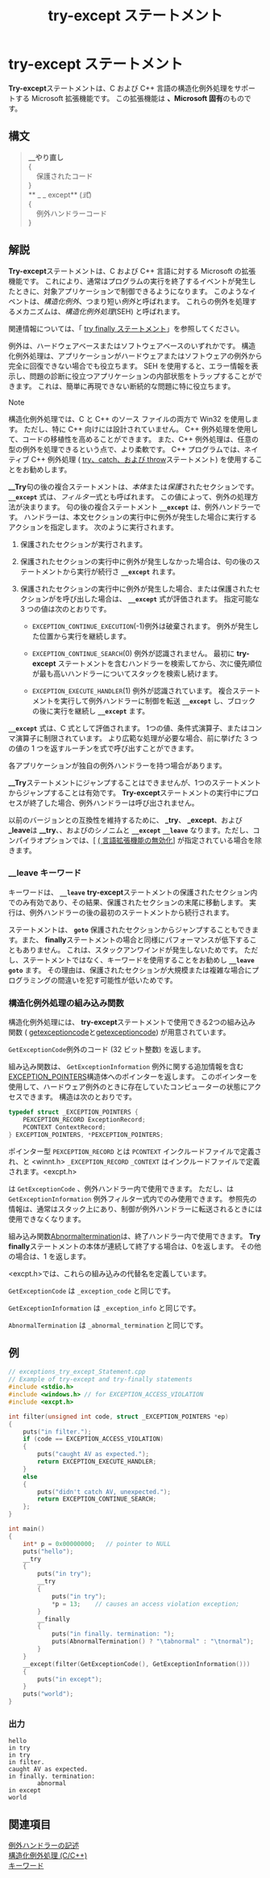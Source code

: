﻿---
title: try-except ステートメント
description: __Try および __except の構造化例外処理ステートメントへの Microsoft C++ リファレンス。
ms.date: 04/03/2020
f1_keywords:
- _abnormal_termination_cpp
- _exception_code_cpp
- _exception_info
- __except
- _except
- _exception_code
- __except_cpp
- _exception_info_cpp
helpviewer_keywords:
- __try keyword [C++]
- EXCEPTION_CONTINUE_EXECUTION macro
- EXCEPTION_CONTINUE_SEARCH macro
- EXCEPTION_EXECUTE_HANDLER macro
- GetExceptionCode function
- try-catch keyword [C++], try-except keyword [C++]
- _exception_code keyword [C++]
- try-except keyword [C++]
- _exception_info keyword [C++]
- _abnormal_termination keyword [C++]
ms.assetid: 30d60071-ea49-4bfb-a8e6-7a420de66381
ms.openlocfilehash: 6d0ed9cfa290ab83693ee248da5bebae6f91de57
ms.sourcegitcommit: 1f009ab0f2cc4a177f2d1353d5a38f164612bdb1
ms.translationtype: MT
ms.contentlocale: ja-JP
ms.lasthandoff: 07/27/2020
ms.locfileid: "87185698"
---
# <a name="try-except-statement"></a>try-except ステートメント

**Try-except**ステートメントは、C および C++ 言語の構造化例外処理をサポートする Microsoft 拡張機能です。 この拡張機能は **、Microsoft 固有**のものです。

## <a name="syntax"></a>構文

> **\_\_やり直し**\
> {\
> &nbsp;&nbsp;&nbsp;&nbsp;保護されたコード \
> }\
> ** \_ \_ except** (*式*) \
> {\
> &nbsp;&nbsp;&nbsp;&nbsp;例外ハンドラーコード \
> }

## <a name="remarks"></a>解説

**Try-except**ステートメントは、C および C++ 言語に対する Microsoft の拡張機能です。 これにより、通常はプログラムの実行を終了するイベントが発生したときに、対象アプリケーションで制御できるようになります。 このようなイベントは、*構造化例外*、つまり短い*例外*と呼ばれます。 これらの例外を処理するメカニズムは、*構造化例外処理*(SEH) と呼ばれます。

関連情報については、「 [try finally ステートメント](../cpp/try-finally-statement.md)」を参照してください。

例外は、ハードウェアベースまたはソフトウェアベースのいずれかです。 構造化例外処理は、アプリケーションがハードウェアまたはソフトウェアの例外から完全に回復できない場合でも役立ちます。 SEH を使用すると、エラー情報を表示し、問題の診断に役立つアプリケーションの内部状態をトラップすることができます。 これは、簡単に再現できない断続的な問題に特に役立ちます。

> [!NOTE]
> 構造化例外処理では、C と C++ のソース ファイルの両方で Win32 を使用します。 ただし、特に C++ 向けには設計されていません。 C++ 例外処理を使用して、コードの移植性を高めることができます。 また、C++ 例外処理は、任意の型の例外を処理できるという点で、より柔軟です。 C++ プログラムでは、ネイティブ C++ 例外処理 ( [try、catch、および throw](../cpp/try-throw-and-catch-statements-cpp.md)ステートメント) を使用することをお勧めします。

**__Try**句の後の複合ステートメントは、*本体*または*保護*されたセクションです。 **`__except`** 式は、*フィルター*式とも呼ばれます。 この値によって、例外の処理方法が決まります。 句の後の複合ステートメント **`__except`** は、例外ハンドラーです。 ハンドラーは、本文セクションの実行中に例外が発生した場合に実行するアクションを指定します。 次のように実行されます。

1. 保護されたセクションが実行されます。

1. 保護されたセクションの実行中に例外が発生しなかった場合は、句の後のステートメントから実行が続行さ **`__except`** れます。

1. 保護されたセクションの実行中に例外が発生した場合、または保護されたセクションがを呼び出した場合は、 **`__except`** 式が評価されます。 指定可能な 3 つの値は次のとおりです。

   - `EXCEPTION_CONTINUE_EXECUTION`(-1)例外は破棄されます。 例外が発生した位置から実行を継続します。

   - `EXCEPTION_CONTINUE_SEARCH`(0) 例外が認識されません。 最初に **try-except** ステートメントを含むハンドラーを検索してから、次に優先順位が最も高いハンドラーについてスタックを検索し続けます。

   - `EXCEPTION_EXECUTE_HANDLER`(1) 例外が認識されています。 複合ステートメントを実行して例外ハンドラーに制御を転送 **`__except`** し、ブロックの後に実行を継続し **`__except`** ます。

**`__except`** 式は、C 式として評価されます。 1つの値、条件式演算子、またはコンマ演算子に制限されています。 より広範な処理が必要な場合、前に挙げた 3 つの値の 1 つを返すルーチンを式で呼び出すことができます。

各アプリケーションが独自の例外ハンドラーを持つ場合があります。

**__Try**ステートメントにジャンプすることはできませんが、1つのステートメントからジャンプすることは有効です。 **Try-except**ステートメントの実行中にプロセスが終了した場合、例外ハンドラーは呼び出されません。

以前のバージョンとの互換性を維持するために、 **_try**、 **_except**、および **_leave**は **__try**、、およびのシノニムと **`__except`** **`__leave`** なります。ただし、コンパイラオプションでは、[ [ \( 言語拡張機能の無効化](../build/reference/za-ze-disable-language-extensions.md)] が指定されている場合を除きます。

### <a name="the-__leave-keyword"></a>__leave キーワード

キーワードは、 **`__leave`** **try-except**ステートメントの保護されたセクション内でのみ有効であり、その結果、保護されたセクションの末尾に移動します。 実行は、例外ハンドラーの後の最初のステートメントから続行されます。

ステートメントは、 **`goto`** 保護されたセクションからジャンプすることもできます。また、 **finally**ステートメントの場合と同様にパフォーマンスが低下することもありません。 これは、スタックアンワインドが発生しないためです。 ただし、ステートメントではなく、キーワードを使用することをお勧めし **`__leave`** **`goto`** ます。 その理由は、保護されたセクションが大規模または複雑な場合にプログラミングの間違いを犯す可能性が低いためです。

### <a name="structured-exception-handling-intrinsic-functions"></a>構造化例外処理の組み込み関数

構造化例外処理には、 **try-except**ステートメントで使用できる2つの組み込み関数 ( [getexceptioncode](/windows/win32/Debug/getexceptioncode)と[getexceptioncode](/windows/win32/Debug/getexceptioninformation)) が用意されています。

`GetExceptionCode`例外のコード (32 ビット整数) を返します。

組み込み関数は、 `GetExceptionInformation` 例外に関する追加情報を含む[EXCEPTION_POINTERS](/windows/win32/api/winnt/ns-winnt-exception_pointers)構造体へのポインターを返します。 このポインターを使用して、ハードウェア例外のときに存在していたコンピューターの状態にアクセスできます。 構造は次のとおりです。

```cpp
typedef struct _EXCEPTION_POINTERS {
    PEXCEPTION_RECORD ExceptionRecord;
    PCONTEXT ContextRecord;
} EXCEPTION_POINTERS, *PEXCEPTION_POINTERS;
```

ポインター型 `PEXCEPTION_RECORD` とは `PCONTEXT` インクルードファイルで定義され、と \<winnt.h> `_EXCEPTION_RECORD` `_CONTEXT` はインクルードファイルで定義されます。\<excpt.h>

は `GetExceptionCode` 、例外ハンドラー内で使用できます。 ただし、は `GetExceptionInformation` 例外フィルター式内でのみ使用できます。 参照先の情報は、通常はスタック上にあり、制御が例外ハンドラーに転送されるときには使用できなくなります。

組み込み関数[Abnormaltermination](/windows/win32/Debug/abnormaltermination)は、終了ハンドラー内で使用できます。 **Try finally**ステートメントの本体が連続して終了する場合は、0を返します。 その他の場合は、1 を返します。

\<excpt.h>では、これらの組み込みの代替名を定義しています。

`GetExceptionCode` は `_exception_code` と同じです。

`GetExceptionInformation` は `_exception_info` と同じです。

`AbnormalTermination` は `_abnormal_termination` と同じです。

## <a name="example"></a>例

```cpp
// exceptions_try_except_Statement.cpp
// Example of try-except and try-finally statements
#include <stdio.h>
#include <windows.h> // for EXCEPTION_ACCESS_VIOLATION
#include <excpt.h>

int filter(unsigned int code, struct _EXCEPTION_POINTERS *ep)
{
    puts("in filter.");
    if (code == EXCEPTION_ACCESS_VIOLATION)
    {
        puts("caught AV as expected.");
        return EXCEPTION_EXECUTE_HANDLER;
    }
    else
    {
        puts("didn't catch AV, unexpected.");
        return EXCEPTION_CONTINUE_SEARCH;
    };
}

int main()
{
    int* p = 0x00000000;   // pointer to NULL
    puts("hello");
    __try
    {
        puts("in try");
        __try
        {
            puts("in try");
            *p = 13;    // causes an access violation exception;
        }
        __finally
        {
            puts("in finally. termination: ");
            puts(AbnormalTermination() ? "\tabnormal" : "\tnormal");
        }
    }
    __except(filter(GetExceptionCode(), GetExceptionInformation()))
    {
        puts("in except");
    }
    puts("world");
}
```

### <a name="output"></a>出力

```Output
hello
in try
in try
in filter.
caught AV as expected.
in finally. termination:
        abnormal
in except
world
```

## <a name="see-also"></a>関連項目

[例外ハンドラーの記述](../cpp/writing-an-exception-handler.md)<br/>
[構造化例外処理 (C/C++)](../cpp/structured-exception-handling-c-cpp.md)<br/>
[キーワード](../cpp/keywords-cpp.md)

